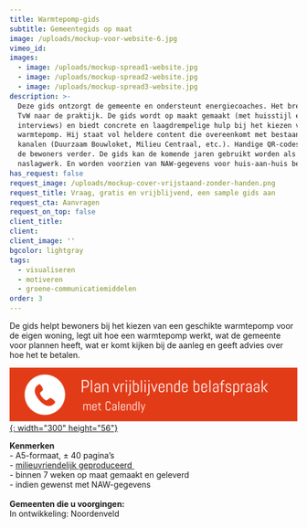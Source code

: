 ```yaml
---
title: Warmtepomp-gids
subtitle: Gemeentegids op maat
image: /uploads/mockup-voor-website-6.jpg
vimeo_id:
images:
  - image: /uploads/mockup-spread1-website.jpg
  - image: /uploads/mockup-spread2-website.jpg
  - image: /uploads/mockup-spread3-website.jpg
description: >-
  Deze gids ontzorgt de gemeente en ondersteunt energiecoaches. Het brengt de
  TvW naar de praktijk. De gids wordt op maakt gemaakt (met huisstijl en lokale
  interviews) en biedt concrete en laagdrempelige hulp bij het kiezen van een
  warmtepomp. Hij staat vol heldere content die overeenkomt met bestaande
  kanalen (Duurzaam Bouwloket, Milieu Centraal, etc.). Handige QR-codes helpen
  de bewoners verder. De gids kan de komende jaren gebruikt worden als
  naslagwerk. En worden voorzien van NAW-gegevens voor huis-aan-huis bezorging.
has_request: false
request_image: /uploads/mockup-cover-vrijstaand-zonder-handen.png
request_title: Vraag, gratis en vrijblijvend, een sample gids aan
request_cta: Aanvragen
request_on_top: false
client_title:
client:
client_image: ''
bgcolor: lightgray
tags:
  - visualiseren
  - motiveren
  - groene-communicatiemiddelen
order: 3
---
```

De gids helpt bewoners bij het kiezen van een geschikte warmtepomp voor de eigen woning, legt uit hoe een warmtepomp werkt, wat de gemeente voor plannen heeft, wat er komt kijken bij de aanleg en geeft advies over hoe het te betalen.

[​​​​​​![](/uploads/knoppen-32-3.svg){: width="300" height="56"}](https://calendly.com/frisseplannen/kennismaking-en-vragen)

**Kenmerken**<br>\- A5-formaat, ± 40 pagina’s<br>\- [milieuvriendelijk geproduceerd&nbsp;](https://frisseplannen.nl/blogs/certificeringen/)<br>\- binnen 7 weken op maat gemaakt en geleverd<br>\- indien gewenst met NAW-gegevens<br><br>**Gemeenten die u voorgingen:**<br>In ontwikkeling: Noordenveld